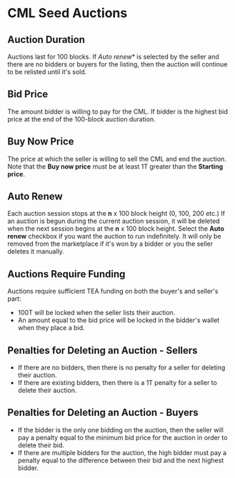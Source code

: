 # CML Seed Auctions

## Auction Duration

Auctions last for 100 blocks. If *Auto renew*\* is selected by the seller and there are no bidders or buyers for the listing, then the auction will continue to be relisted until it's sold.

## Bid Price

The amount bidder is willing to pay for the CML. If bidder is the highest bid price at the end of the 100-block auction duration.

## Buy Now Price

The price at which the seller is willing to sell the CML and end the auction. Note that the **Buy now price** must be at least 1T greater than the **Starting price**.

## Auto Renew

Each auction session stops at the **n** x 100 block height (0, 100, 200 etc.) If an auction is begun during the current auction session, it will be deleted when the next session begins at the **n** x 100 block height. Select the **Auto renew** checkbox if you want the auction to run indefinitely. It will only be removed from the marketplace if it's won by a bidder or you the seller deletes it manually.

## Auctions Require Funding

Auctions require sufficient TEA funding on both the buyer's and seller's part:

* 100T will be locked when the seller lists their auction.
* An amount equal to the bid price will be locked in the bidder's wallet when they place a bid.

## Penalties for Deleting an Auction - Sellers

* If there are no bidders, then there is no penalty for a seller for deleting their auction.
* If there are existing bidders, then there is a 1T penalty for a seller to delete their auction.

## Penalties for Deleting an Auction - Buyers

* If the bidder is the only one bidding on the auction, then the seller will pay a penalty equal to the minimum bid price for the auction in order to delete their bid.
* If there are multiple bidders for the auction, the high bidder must pay a penalty equal to the difference between their bid and the next highest bidder.
